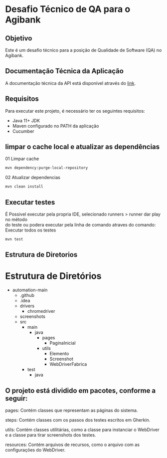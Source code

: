 # Desafio Técnico de QA para o Agibank

## Objetivo

Este é um desafio técnico para a posição de Qualidade de Software (QA) no Agibank.

## Documentação Técnica da Aplicação

A documentação técnica da API está disponível através do [link](https://www.interviewzen.com/apply/RvsWcy).

## Requisitos

Para executar este projeto, é necessário ter os seguintes requisitos:

- Java 11+ JDK 
- Maven configurado no PATH da aplicação
- Cucumber


## limpar o cache local e atualizar as dependências
01 Limpar cache
```bash
mvn dependency:purge-local-repository
```
02 Atualizar dependencias
```bash
mvn clean install 
```

## Executar testes<br>

É Possivel executar pela propria IDE, selecionado runners > runner dar play no método <br>
do teste ou podera executar pela linha de comando atraves do comando:<br>
Executar todos os testes<br>

```bash
mvn test 
```

## Estrutura de Diretorios

# Estrutura de Diretórios

- automation-main
  - .github
  - .idea
  - drivers
    - chromedriver
  - screenshots
  - src
    - main
      - java
        - pages
          - PaginaInicial
        - utils
          - Elemento
          - Screenshot
          - WebDriverFabrica
    - test
      - java


## O projeto está dividido em pacotes, conforme a seguir:

pages: Contém classes que representam as páginas do sistema.

steps: Contém classes com os passos dos testes escritos em Gherkin.

utils: Contém classes utilitárias, como a classe para instanciar o WebDriver e a classe para tirar screenshots dos testes.

resources: Contém arquivos de recursos, como o arquivo com as configurações do WebDriver.

